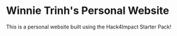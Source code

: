 # Winnie Trinh's Personal Website
This is a personal website built using the Hack4Impact Starter Pack!




